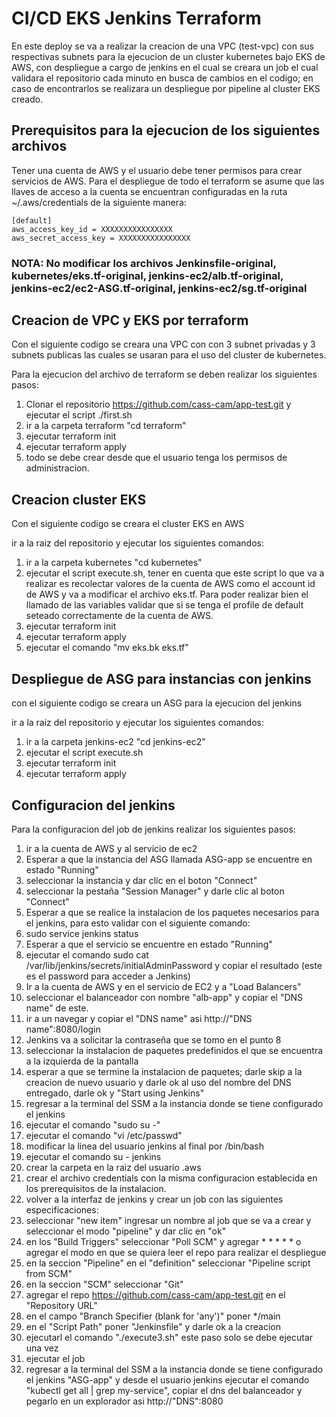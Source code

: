 # **CI/CD EKS Jenkins Terraform**

En este deploy se va a realizar la creacion de una VPC (test-vpc) con sus respectivas subnets para la ejecucion de un cluster kubernetes bajo EKS de AWS, con despliegue a cargo de jenkins en el cual se creara un job el cual validara el repositorio cada minuto en busca de cambios en el codigo; en caso de encontrarlos se realizara un despliegue por pipeline al cluster EKS creado.

## **Prerequisitos para la ejecucion de los siguientes archivos**

Tener una cuenta de AWS y el usuario debe tener permisos para crear servicios de AWS. Para el despliegue de todo el terraform se asume que las llaves de acceso a la cuenta se encuentran configuradas en la ruta ~/.aws/credentials de la siguiente manera:

```
[default]
aws_access_key_id = XXXXXXXXXXXXXXXX
aws_secret_access_key = XXXXXXXXXXXXXXXX
```
### **NOTA: No modificar los archivos Jenkinsfile-original, kubernetes/eks.tf-original, jenkins-ec2/alb.tf-original, jenkins-ec2/ec2-ASG.tf-original, jenkins-ec2/sg.tf-original**

## **Creacion de VPC y EKS por terraform**

Con el siguiente codigo se creara una VPC con con 3 subnet privadas y 3 subnets publicas las cuales se usaran para el uso del cluster de kubernetes.

Para la ejecucion del archivo de terraform se deben realizar los siguientes pasos:

1. Clonar el repositorio https://github.com/cass-cam/app-test.git y ejecutar el script ./first.sh
2. ir a la carpeta terraform "cd terraform"
3. ejecutar terraform init
4. ejecutar terraform apply
5. todo se debe crear desde que el usuario tenga los permisos de administracion.

## **Creacion cluster EKS**

Con el siguiente codigo se creara el cluster EKS en AWS

ir a la raiz del repositorio y ejecutar los siguientes comandos:

1. ir a la carpeta kubernetes "cd kubernetes"
2. ejecutar el script execute.sh, tener en cuenta que este script lo que va a realizar es recolectar valores de la cuenta de AWS como el account id de AWS y va a
modificar el archivo eks.tf. Para poder realizar bien el llamado de las variables validar que si se tenga el profile de default seteado correctamente de la cuenta de AWS.
3. ejecutar terraform init
4. ejecutar terraform apply
5. ejecutar el comando "mv eks.bk eks.tf"

## **Despliegue de ASG para instancias con jenkins**

con el siguiente codigo se creara un ASG para la ejecucion del jenkins

ir a la raiz del repositorio y ejecutar los siguientes comandos:

1. ir a la carpeta jenkins-ec2 "cd jenkins-ec2"
2. ejecutar el script execute.sh
3. ejecutar terraform init
4. ejecutar terraform apply


## **Configuracion del jenkins**

Para la configuracion del job de jenkins realizar los siguientes pasos:

1. ir a la cuenta de AWS y al servicio de ec2
2. Esperar a que la instancia del ASG llamada ASG-app se encuentre en estado "Running"
3. seleccionar la instancia y dar clic en el boton "Connect"
4. seleccionar la pestaña "Session Manager" y darle clic al boton "Connect"
5. Esperar a que se realice la instalacion de los paquetes necesarios para el jenkins, para esto validar con el siguiente comando:
6. sudo service jenkins status
7. Esperar a que el servicio se encuentre en estado "Running"
8. ejecutar el comando sudo cat /var/lib/jenkins/secrets/initialAdminPassword y copiar el resultado (este es el password para acceder a Jenkins)
9. Ir a la cuenta de AWS y en el servicio de EC2 y a "Load Balancers"
10. seleccionar el balanceador con nombre "alb-app" y copiar el "DNS name" de este.
11. ir a un navegar y copiar el "DNS name" asi http://"DNS name":8080/login
12. Jenkins va a solicitar la contraseña que se tomo en el punto 8
13. seleccionar la instalacion de paquetes predefinidos el que se encuentra a la izquierda de la pantalla
14. esperar a que se termine la instalacion de paquetes; darle skip a la creacion de nuevo usuario y darle ok al uso del nombre del DNS entregado, darle ok y "Start using Jenkins" 
15. regresar a la terminal del SSM a la instancia donde se tiene configurado el jenkins
16. ejecutar el comando "sudo su -"
17. ejecutar el comando "vi /etc/passwd"
18. modificar la linea del usuario jenkins al final por /bin/bash
19. ejecutar el comando su - jenkins
20. crear la carpeta en la raiz del usuario .aws
21. crear el archivo credentials con la misma configuracion establecida en los prerequisitos de la instalacion.
22. volver a la interfaz de jenkins y crear un job con las siguientes especificaciones:
23. seleccionar "new item" ingresar un nombre al job que se va a crear y seleccionar el modo "pipeline" y dar clic en "ok"
24. en los "Build Triggers" seleccionar "Poll SCM" y agregar * * * * * o agregar el modo en que se quiera leer el repo para realizar el despliegue
25. en la seccion "Pipeline" en el "definition" seleccionar "Pipeline script from SCM"
26. en la seccion "SCM" seleccionar "Git"
27. agregar el repo https://github.com/cass-cam/app-test.git en el "Repository URL"
28. en el campo "Branch Specifier (blank for 'any')" poner */main
29. en el "Script Path" poner "Jenkinsfile" y darle ok a la creacion
30. ejecutarl el comando "./execute3.sh" este paso solo se debe ejecutar una vez
31. ejecutar el job
32. regresar a la terminal del SSM a la instancia donde se tiene configurado el jenkins "ASG-app" y desde el usuario jenkins ejecutar el comando "kubectl get all | grep my-service", copiar el dns del balanceador y pegarlo en un explorador asi http://"DNS":8080
